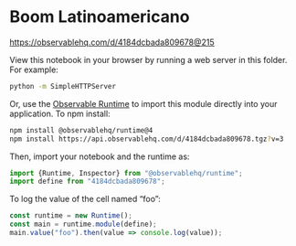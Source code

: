 # Boom Latinoamericano

https://observablehq.com/d/4184dcbada809678@215

View this notebook in your browser by running a web server in this folder. For
example:

~~~sh
python -m SimpleHTTPServer
~~~

Or, use the [Observable Runtime](https://github.com/observablehq/runtime) to
import this module directly into your application. To npm install:

~~~sh
npm install @observablehq/runtime@4
npm install https://api.observablehq.com/d/4184dcbada809678.tgz?v=3
~~~

Then, import your notebook and the runtime as:

~~~js
import {Runtime, Inspector} from "@observablehq/runtime";
import define from "4184dcbada809678";
~~~

To log the value of the cell named “foo”:

~~~js
const runtime = new Runtime();
const main = runtime.module(define);
main.value("foo").then(value => console.log(value));
~~~
